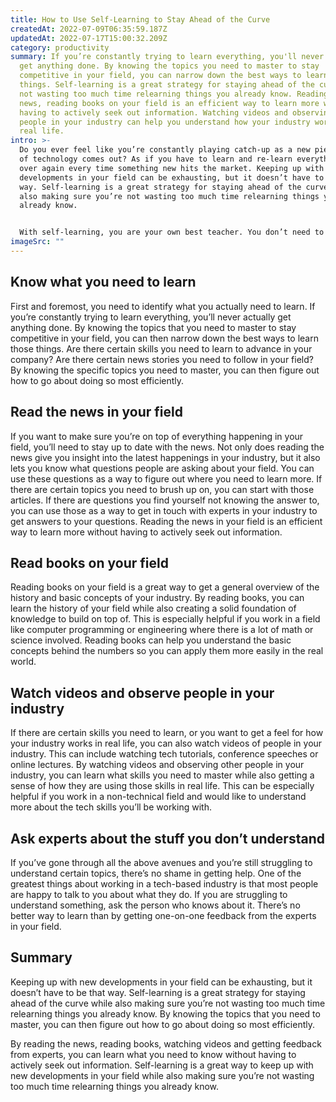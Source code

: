 ```yaml
---
title: How to Use Self-Learning to Stay Ahead of the Curve
createdAt: 2022-07-09T06:35:59.187Z
updatedAt: 2022-07-17T15:00:32.209Z
category: productivity
summary: If you’re constantly trying to learn everything, you'll never actually
  get anything done. By knowing the topics you need to master to stay
  competitive in your field, you can narrow down the best ways to learn those
  things. Self-learning is a great strategy for staying ahead of the curve while
  not wasting too much time relearning things you already know. Reading the
  news, reading books on your field is an efficient way to learn more without
  having to actively seek out information. Watching videos and observing other
  people in your industry can help you understand how your industry works in
  real life.
intro: >-
  Do you ever feel like you’re constantly playing catch-up as a new piece
  of technology comes out? As if you have to learn and re-learn everything all
  over again every time something new hits the market. Keeping up with new
  developments in your field can be exhausting, but it doesn’t have to be that
  way. Self-learning is a great strategy for staying ahead of the curve while
  also making sure you’re not wasting too much time relearning things you
  already know. 


  With self-learning, you are your own best teacher. You don’t need to rely on anyone else to understand something and retain that information. With some strategic planning, learning how to learn new things on your own can not only make you more efficient as an individual, but also help you build a foundation of knowledge that will last through almost any career change or advancement. Here are some ways to use self-learning to stay ahead of the curve:
imageSrc: ""
---
```


## Know what you need to learn

First and foremost, you need to identify what you actually need to learn. If you’re constantly trying to learn everything, you’ll never actually get anything done. By knowing the topics that you need to master to stay competitive in your field, you can then narrow down the best ways to learn those things. Are there certain skills you need to learn to advance in your company? Are there certain news stories you need to follow in your field? By knowing the specific topics you need to master, you can then figure out how to go about doing so most efficiently.

## Read the news in your field

If you want to make sure you’re on top of everything happening in your field, you’ll need to stay up to date with the news. Not only does reading the news give you insight into the latest happenings in your industry, but it also lets you know what questions people are asking about your field. You can use these questions as a way to figure out where you need to learn more. If there are certain topics you need to brush up on, you can start with those articles. If there are questions you find yourself not knowing the answer to, you can use those as a way to get in touch with experts in your industry to get answers to your questions. Reading the news in your field is an efficient way to learn more without having to actively seek out information.

## Read books on your field

Reading books on your field is a great way to get a general overview of the history and basic concepts of your industry. By reading books, you can learn the history of your field while also creating a solid foundation of knowledge to build on top of. This is especially helpful if you work in a field like computer programming or engineering where there is a lot of math or science involved. Reading books can help you understand the basic concepts behind the numbers so you can apply them more easily in the real world.

## Watch videos and observe people in your industry

If there are certain skills you need to learn, or you want to get a feel for how your industry works in real life, you can also watch videos of people in your industry. This can include watching tech tutorials, conference speeches or online lectures. By watching videos and observing other people in your industry, you can learn what skills you need to master while also getting a sense of how they are using those skills in real life. This can be especially helpful if you work in a non-technical field and would like to understand more about the tech skills you’ll be working with.

## Ask experts about the stuff you don’t understand

If you’ve gone through all the above avenues and you’re still struggling to understand certain topics, there’s no shame in getting help. One of the greatest things about working in a tech-based industry is that most people are happy to talk to you about what they do.  If you are struggling to understand something, ask the person who knows about it. There’s no better way to learn than by getting one-on-one feedback from the experts in your field.

## Summary

Keeping up with new developments in your field can be exhausting, but it doesn’t have to be that way. Self-learning is a great strategy for staying ahead of the curve while also making sure you’re not wasting too much time relearning things you already know. By knowing the topics that you need to master, you can then figure out how to go about doing so most efficiently.

By reading the news, reading books, watching videos and getting feedback from experts, you can learn what you need to know without having to actively seek out information. Self-learning is a great way to keep up with new developments in your field while also making sure you’re not wasting too much time relearning things you already know.
